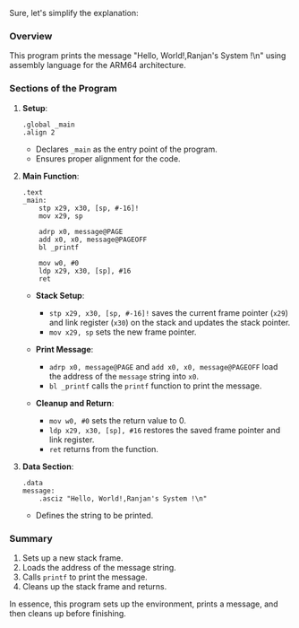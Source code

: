 Sure, let's simplify the explanation:

### Overview
This program prints the message "Hello, World!,Ranjan's System !\n" using assembly language for the ARM64 architecture. 

### Sections of the Program

1. **Setup**:
   ```assembly
   .global _main
   .align 2
   ```
   - Declares `_main` as the entry point of the program.
   - Ensures proper alignment for the code.

2. **Main Function**:
   ```assembly
   .text
   _main:
       stp x29, x30, [sp, #-16]!
       mov x29, sp

       adrp x0, message@PAGE
       add x0, x0, message@PAGEOFF
       bl _printf

       mov w0, #0
       ldp x29, x30, [sp], #16
       ret
   ```

   - **Stack Setup**: 
     - `stp x29, x30, [sp, #-16]!` saves the current frame pointer (`x29`) and link register (`x30`) on the stack and updates the stack pointer.
     - `mov x29, sp` sets the new frame pointer.

   - **Print Message**:
     - `adrp x0, message@PAGE` and `add x0, x0, message@PAGEOFF` load the address of the `message` string into `x0`.
     - `bl _printf` calls the `printf` function to print the message.

   - **Cleanup and Return**:
     - `mov w0, #0` sets the return value to 0.
     - `ldp x29, x30, [sp], #16` restores the saved frame pointer and link register.
     - `ret` returns from the function.

3. **Data Section**:
   ```assembly
   .data
   message:
       .asciz "Hello, World!,Ranjan's System !\n"
   ```

   - Defines the string to be printed.

### Summary
1. Sets up a new stack frame.
2. Loads the address of the message string.
3. Calls `printf` to print the message.
4. Cleans up the stack frame and returns.

In essence, this program sets up the environment, prints a message, and then cleans up before finishing.
